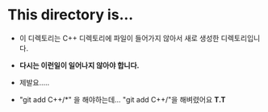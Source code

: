 # This directory is...

- 이 디렉토리는 C++ 디렉토리에 파일이 들어가지 않아서 새로 생성한 디렉토리입니다.

- **다시는 이런일이 일어나지 않아야 합니다.** 

- 제발요.....

- "git add C++/\*" 을 해야하는데... "git add C++/"을 해벼렸어요 **T.T**
